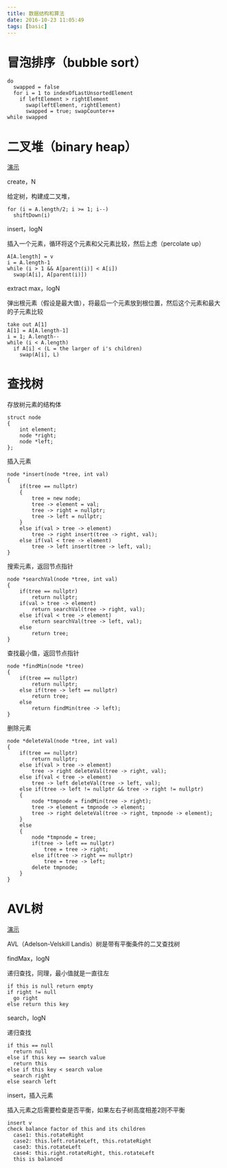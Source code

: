 ```yaml
---
title: 数据结构和算法
date: 2016-10-23 11:05:49
tags: [basic]
---
```


# 冒泡排序（bubble sort）

```
do
  swapped = false
  for i = 1 to indexOfLastUnsortedElement
    if leftElement > rightElement
      swap(leftElement, rightElement)
      swapped = true; swapCounter++
while swapped
```

# 二叉堆（binary heap）

[演示](https://visualgo.net/heap)

create，N

给定树，构建成二叉堆，

```
for (i = A.length/2; i >= 1; i--)
  shiftDown(i)
```

insert，logN

插入一个元素，循环将这个元素和父元素比较，然后上虑（percolate up）

```
A[A.length] = v
i = A.length-1
while (i > 1 && A[parent(i)] < A[i])
  swap(A[i], A[parent(i)])
```

extract max，logN

弹出根元素（假设是最大值），将最后一个元素放到根位置，然后这个元素和最大的子元素比较

```
take out A[1]
A[1] = A[A.length-1]
i = 1; A.length--
while (i < A.length)
  if A[i] < (L = the larger of i's children)
    swap(A[i], L)
```

# 查找树

存放树元素的结构体

```
struct node
{
    int element;
    node *right;
    node *left;
};
```

插入元素

```
node *insert(node *tree, int val)
{
    if(tree == nullptr)
    {
        tree = new node;
        tree -> element = val;
        tree -> right = nullptr;
        tree -> left = nullptr;
    }
    else if(val > tree -> element)
        tree -> right insert(tree -> right, val);
    else if(val < tree -> element)
        tree -> left insert(tree -> left, val);
}
```

搜索元素，返回节点指针

```
node *searchVal(node *tree, int val)
{
    if(tree == nullptr)
        return nullptr;
    if(val > tree -> element)
        return searchVal(tree -> right, val);
    else if(val < tree -> element)
        return searchVal(tree -> left, val);
    else
        return tree;
}
```

查找最小值，返回节点指针

```
node *findMin(node *tree)
{
    if(tree == nullptr)
        return nullptr;
    else if(tree -> left == nullptr)
        return tree;
    else
        return findMin(tree -> left);
}
```

删除元素

```
node *deleteVal(node *tree, int val)
{
    if(tree == nullptr)
        return nullptr;
    else if(val > tree -> element)
        tree -> right deleteVal(tree -> right, val);
    else if(val < tree -> element)
        tree -> left deleteVal(tree -> left, val);
    else if(tree -> left != nullptr && tree -> right != nullptr)
    {
        node *tmpnode = findMin(tree -> right);
        tree -> element = tmpnode -> element;
        tree -> right deleteVal(tree -> right, tmpnode -> element);
    }
    else 
    {
        node *tmpnode = tree;
        if(tree -> left == nullptr)
            tree = tree -> right;
        else if(tree -> right == nullptr)
            tree = tree -> left;
        delete tmpnode;
    }
}
```

# AVL树

[演示](https://visualgo.net/bst)

AVL（Adelson-Velskill Landis）树是带有平衡条件的二叉查找树

findMax，logN

递归查找，同理，最小值就是一直往左

```
if this is null return empty
if right != null
  go right
else return this key
```

search，logN

递归查找

```
if this == null
  return null
else if this key == search value
  return this
else if this key < search value
  search right
else search left
```

insert，插入元素

插入元素之后需要检查是否平衡，如果左右子树高度相差2则不平衡

```
insert v
check balance factor of this and its children
  case1: this.rotateRight
  case2: this.left.rotateLeft, this.rotateRight
  case3: this.rotateLeft
  case4: this.right.rotateRight, this.rotateLeft
  this is balanced
```
